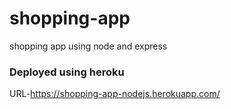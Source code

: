 # shopping-app
shopping app using node and express

### Deployed using heroku
URL-https://shopping-app-nodejs.herokuapp.com/
